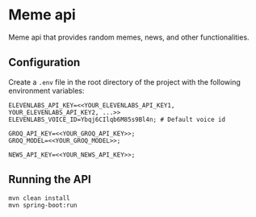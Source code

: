 # Meme api

Meme api that provides random memes, news, and other functionalities.

## Configuration
Create a `.env` file in the root directory of the project with the following environment variables:
```env
ELEVENLABS_API_KEY=<<YOUR_ELEVENLABS_API_KEY1, YOUR_ELEVENLABS_API_KEY2, ...>>
ELEVENLABS_VOICE_ID=Ybqj6CIlqb6M85s9Bl4n; # Default voice id

GROQ_API_KEY=<<YOUR_GROQ_API_KEY>>;
GROQ_MODEL=<<YOUR_GROQ_MODEL>>;

NEWS_API_KEY=<<YOUR_NEWS_API_KEY>>;
```

## Running the API
```bash
mvn clean install
mvn spring-boot:run
```
